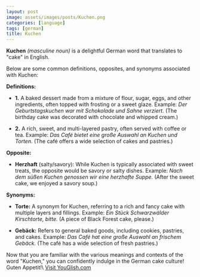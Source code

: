 ```yaml
---
layout: post
image: assets/images/posts/Kuchen.png
categories: [language]
tags: [german]
title: Kuchen
---
```


**Kuchen** *(masculine noun)* is a delightful German word that translates to "cake" in English. 

Below are some common definitions, opposites, and synonyms associated with Kuchen:

**Definitions:**

- **1.** A baked dessert made from a mixture of flour, sugar, eggs, and other ingredients, often topped with frosting or a sweet glaze. Example: *Der Geburtstagskuchen war mit Schokolade und Sahne verziert.* (The birthday cake was decorated with chocolate and whipped cream.)

- **2.** A rich, sweet, and multi-layered pastry, often served with coffee or tea. Example: *Das Café bietet eine große Auswahl an Kuchen und Torten.* (The café offers a wide selection of cakes and pastries.)

**Opposite:**

- **Herzhaft** (salty/savory): While Kuchen is typically associated with sweet treats, the opposite would be savory or salty dishes. Example: *Nach dem süßen Kuchen genossen wir eine herzhafte Suppe.* (After the sweet cake, we enjoyed a savory soup.)

**Synonyms:**

- **Torte:** A synonym for Kuchen, referring to a rich and fancy cake with multiple layers and fillings. Example: *Ein Stück Schwarzwälder Kirschtorte, bitte.* (A piece of Black Forest cake, please.)

- **Gebäck:** Refers to general baked goods, including cookies, pastries, and cakes. Example: *Das Café hat eine große Auswahl an frischem Gebäck.* (The café has a wide selection of fresh pastries.)

Now that you are familiar with the various meanings and contexts of the word "Kuchen," you can confidently indulge in the German cake culture! Guten Appetit!\ <a id="yg-widget-0" class="youglish-widget" data-query="Kuchen" data-lang="german" data-components="8412" data-auto-start="0" data-bkg-color="theme_light" data-title="How%20to%20pronounce%20Kuchen%20in%20German"  rel="nofollow" href="https://youglish.com">Visit YouGlish.com</a><script async src="https://youglish.com/public/emb/widget.js" charset="utf-8"></script>